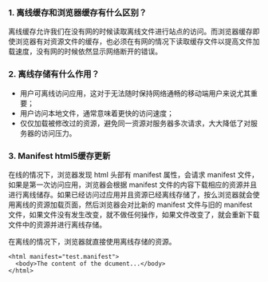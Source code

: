 ### 1. 离线缓存和浏览器缓存有什么区别？

离线缓存允许我们在没有网的时候读取离线文件进行站点的访问。而浏览器缓存即使浏览器有对资源文件的缓存，也必须在有网的情况下读取缓存文件以提高文件加载速度，没有网的时候依然显示网络断开的错误。

### 2. 离线存储有什么作用？

- 用户可离线访问应用，这对于无法随时保持网络通畅的移动端用户来说尤其重要；
- 用户访问本地文件，通常意味着更快的访问速度；
- 仅仅加载被修改过的资源，避免同一资源对服务器多次请求，大大降低了对服务器的访问压力。

### 3. Manifest html5缓存更新

在线的情况下，浏览器发现 html 头部有 manifest 属性，会请求 manifest 文件，如果是第一次访问应用，浏览器会根据 manifest 文件的内容下载相应的资源并且进行离线储存。如果已经访问过应用并且资源已经离线存储了，按么浏览器就会使用离线的资源加载页面，然后浏览器会对比新的 manifest 文件与旧的 manifest 文件，如果文件没有发生改变，就不做任何操作，如果文件改变了，就会重新下载文件中的资源并进行离线存储。

在离线的情况下，浏览器就直接使用离线存储的资源。

```html5
<html manifest="test.manifest">
  <body>The content of the dcument...</body>
</html>
```

